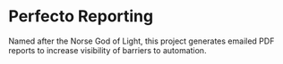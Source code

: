 # Perfecto Reporting
Named after the Norse God of Light, this project generates emailed PDF reports to increase visibility of barriers to automation.
